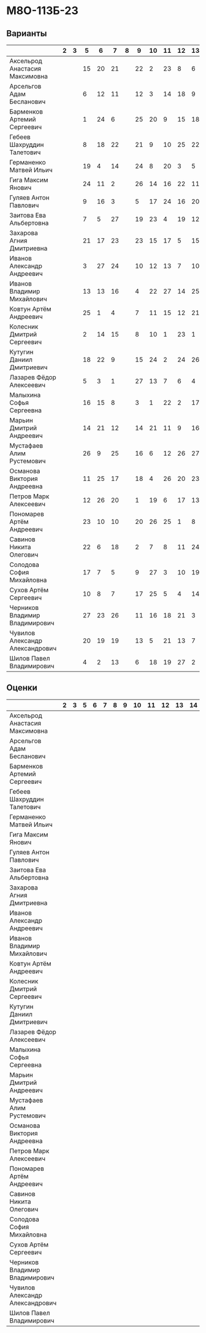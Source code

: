 # М8О-113Б-23

## Варианты

|                                 | 2 | 3  | 5  | 6  | 7  | 8  | 9  | 10 | 11 | 12 | 13 | 14 | 15 | КП1 | КП2 | КП3 | КП4 |
|---------------------------------|-----|----|----|----|----|----|----|----|----|----|----|----|----|-----|-----|-----|-----|
|  Аксельрод Анастасия Максимовна |     |    | 15 | 20 | 21 |    | 22 | 2  | 23 | 8  | 6  | 18 | 6  |     |     |  11 |  24 |
|    Арсельгов Адам Бесланович    |     |    | 6  | 12 | 11 |    | 12 | 3  | 14 | 18 | 9  | 16 | 3  |     |     |  27 |  27 |
|   Барменков Артемий Сергеевич   |     |    | 1  | 24 | 6  |    | 25 | 20 | 9  | 15 | 18 | 7  | 16 |     |     |  2  |  9  |
|    Гебеев Шахруддин Талетович   |     |    | 8  | 18 | 22 |    | 21 | 9  | 10 | 25 | 22 | 26 | 7  |     |     |  3  |  13 |
|     Германенко Матвей Ильич     |     |    | 19 | 4  | 14 |    | 24 | 8  | 20 | 3  | 5  | 11 | 5  |     |     |  6  |  12 |
|        Гига Максим Янович       |     |    | 24 | 11 | 2  |    | 26 | 14 | 16 | 22 | 11 | 8  | 1  |     |     |  19 |  5  |
|      Гуляев Антон Павлович      |     |    | 9  | 16 | 3  |    | 5  | 17 | 24 | 16 | 20 | 25 | 20 |     |     |  5  |  20 |
|     Заитова Ева Альбертовна     |     |    | 7  | 5  | 27 |    | 19 | 23 | 4  | 19 | 12 | 23 | 25 |     |     |  9  |  22 |
|    Захарова Агния Дмитриевна    |     |    | 21 | 17 | 23 |    | 23 | 15 | 17 | 5  | 15 | 17 | 14 |     |     |  14 |  16 |
|    Иванов Александр Андреевич   |     |    | 3  | 27 | 24 |    | 10 | 12 | 13 | 7  | 10 | 10 | 22 |     |     |  22 |  2  |
|    Иванов Владимир Михайлович   |     |    | 13 | 13 | 16 |    | 4  | 22 | 27 | 14 | 25 | 14 | 2  |     |     |  1  |  7  |
|      Ковтун Артём Андреевич     |     |    | 25 | 1  | 4  |    | 7  | 11 | 15 | 12 | 21 | 5  | 24 |     |     |  21 |  1  |
|    Колесник Дмитрий Сергеевич   |     |    | 2  | 14 | 15 |    | 8  | 10 | 1  | 23 | 1  | 24 | 21 |     |     |  12 |  19 |
|    Кутугин Даниил Дмитриевич    |     |    | 18 | 22 | 9  |    | 15 | 24 | 2  | 24 | 26 | 2  | 27 |     |     |  24 |  3  |
|     Лазарев Фёдор Алексеевич    |     |    | 5  | 3  | 1  |    | 27 | 13 | 7  | 6  | 4  | 22 | 19 |     |     |  16 |  6  |
|     Малыхина Софья Сергеевна    |     |    | 16 | 15 | 8  |    | 3  | 1  | 22 | 2  | 17 | 9  | 18 |     |     |  4  |  17 |
|     Марьин Дмитрий Андреевич    |     |    | 14 | 21 | 12 |    | 14 | 21 | 11 | 9  | 16 | 19 | 10 |     |     |  17 |  8  |
|    Мустафаев Алим Рустемович    |     |    | 26 | 9  | 25 |    | 16 | 6  | 12 | 26 | 27 | 4  | 23 |     |     |  15 |  10 |
|   Османова Виктория Андреевна   |     |    | 11 | 25 | 17 |    | 18 | 4  | 26 | 20 | 23 | 6  | 9  |     |     |  8  |  15 |
|      Петров Марк Алексеевич     |     |    | 12 | 26 | 20 |    | 1  | 19 | 6  | 17 | 13 | 20 | 13 |     |     |  10 |  11 |
|    Пономарев Артём Андреевич    |     |    | 23 | 10 | 10 |    | 20 | 26 | 25 | 1  | 8  | 21 | 15 |     |     |  20 |  4  |
|     Савинов Никита Олегович     |     |    | 22 | 6  | 18 |    | 2  | 7  | 8  | 11 | 24 | 27 | 17 |     |     |  23 |  23 |
|    Солодова София Михайловна    |     |    | 17 | 7  | 5  |    | 9  | 27 | 3  | 10 | 19 | 12 | 12 |     |     |  13 |  26 |
|      Сухов Артём Сергеевич      |     |    | 10 | 8  | 7  |    | 17 | 25 | 5  | 4  | 14 | 13 | 26 |     |     |  26 |  18 |
|  Черников Владимир Владимирович |     |    | 27 | 23 | 26 |    | 11 | 16 | 18 | 21 | 3  | 15 | 11 |     |     |  7  |  14 |
| Чувилов Александр Александрович |     |    | 20 | 19 | 19 |    | 13 | 5  | 21 | 13 | 7  | 3  | 4  |     |     |  25 |  21 |
|     Шилов Павел Владимирович    |     |    | 4  | 2  | 13 |    | 6  | 18 | 19 | 27 | 2  | 1  | 8  |     |     |  18 |  25 |

## Оценки

|                                 | 2 | 3 | 5 | 6 | 7 | 8 | 9 | 10 | 11 | 12 | 13 | 14 | 15 | КП1 | КП2 | КП3 | КП4 |
|---------------------------------|-----|---|---|---|---|---|---|----|----|----|----|----|----|-----|-----|-----|-----|
|  Аксельрод Анастасия Максимовна |     |   |   |   |   |   |   |    |    |    |    |    |    |     |     |     |     |
|    Арсельгов Адам Бесланович    |     |   |   |   |   |   |   |    |    |    |    |    |    |     |     |     |     |
|   Барменков Артемий Сергеевич   |     |   |   |   |   |   |   |    |    |    |    |    |    |     |     |     |     |
|    Гебеев Шахруддин Талетович   |     |   |   |   |   |   |   |    |    |    |    |    |    |     |     |     |     |
|     Германенко Матвей Ильич     |     |   |   |   |   |   |   |    |    |    |    |    |    |     |     |     |     |
|        Гига Максим Янович       |     |   |   |   |   |   |   |    |    |    |    |    |    |     |     |     |     |
|      Гуляев Антон Павлович      |     |   |   |   |   |   |   |    |    |    |    |    |    |     |     |     |     |
|     Заитова Ева Альбертовна     |     |   |   |   |   |   |   |    |    |    |    |    |    |     |     |     |     |
|    Захарова Агния Дмитриевна    |     |   |   |   |   |   |   |    |    |    |    |    |    |     |     |     |     |
|    Иванов Александр Андреевич   |     |   |   |   |   |   |   |    |    |    |    |    |    |     |     |     |     |
|    Иванов Владимир Михайлович   |     |   |   |   |   |   |   |    |    |    |    |    |    |     |     |     |     |
|      Ковтун Артём Андреевич     |     |   |   |   |   |   |   |    |    |    |    |    |    |     |     |     |     |
|    Колесник Дмитрий Сергеевич   |     |   |   |   |   |   |   |    |    |    |    |    |    |     |     |     |     |
|    Кутугин Даниил Дмитриевич    |     |   |   |   |   |   |   |    |    |    |    |    |    |     |     |     |     |
|     Лазарев Фёдор Алексеевич    |     |   |   |   |   |   |   |    |    |    |    |    |    |     |     |     |     |
|     Малыхина Софья Сергеевна    |     |   |   |   |   |   |   |    |    |    |    |    |    |     |     |     |     |
|     Марьин Дмитрий Андреевич    |     |   |   |   |   |   |   |    |    |    |    |    |    |     |     |     |     |
|    Мустафаев Алим Рустемович    |     |   |   |   |   |   |   |    |    |    |    |    |    |     |     |     |     |
|   Османова Виктория Андреевна   |     |   |   |   |   |   |   |    |    |    |    |    |    |     |     |     |     |
|      Петров Марк Алексеевич     |     |   |   |   |   |   |   |    |    |    |    |    |    |     |     |     |     |
|    Пономарев Артём Андреевич    |     |   |   |   |   |   |   |    |    |    |    |    |    |     |     |     |     |
|     Савинов Никита Олегович     |     |   |   |   |   |   |   |    |    |    |    |    |    |     |     |     |     |
|    Солодова София Михайловна    |     |   |   |   |   |   |   |    |    |    |    |    |    |     |     |     |     |
|      Сухов Артём Сергеевич      |     |   |   |   |   |   |   |    |    |    |    |    |    |     |     |     |     |
|  Черников Владимир Владимирович |     |   |   |   |   |   |   |    |    |    |    |    |    |     |     |     |     |
| Чувилов Александр Александрович |     |   |   |   |   |   |   |    |    |    |    |    |    |     |     |     |     |
|     Шилов Павел Владимирович    |     |   |   |   |   |   |   |    |    |    |    |    |    |     |     |     |     |
